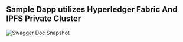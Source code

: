 ## Sample Dapp utilizes Hyperledger Fabric And IPFS Private Cluster

![Swagger Doc Snapshot](https://drive.google.com/file/d/1rsp_ff6djvJILNJ4f3O5Q8E-z2pUNxJa/view?usp=sharing)
